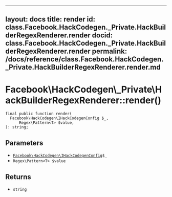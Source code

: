 
***

layout: docs
title: render
id: class.Facebook.HackCodegen._Private.HackBuilderRegexRenderer.render
docid: class.Facebook.HackCodegen._Private.HackBuilderRegexRenderer.render
permalink: /docs/reference/class.Facebook.HackCodegen._Private.HackBuilderRegexRenderer.render.md
---







# Facebook\\HackCodegen\\_Private\\HackBuilderRegexRenderer::render()




``` Hack
final public function render(
  Facebook\HackCodegen\IHackCodegenConfig $_,
      Regex\Pattern<T> $value,
): string;
```




## Parameters




* [` Facebook\HackCodegen\IHackCodegenConfig `](<interface.Facebook.HackCodegen.IHackCodegenConfig.md>)`` $_ ``
* ` Regex\Pattern<T> $value `




## Returns




- ` string `